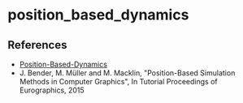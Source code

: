 # position_based_dynamics

## References
* [Position-Based-Dynamics](https://github.com/Scrawk/Position-Based-Dynamics)
* J. Bender, M. Müller and M. Macklin, "Position-Based Simulation Methods in Computer Graphics", In Tutorial Proceedings of Eurographics, 2015